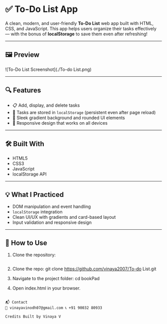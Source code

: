 # ✅ To-Do List App

A clean, modern, and user-friendly **To-Do List** web app built with HTML, CSS, and JavaScript. This app helps users organize their tasks effectively — with the bonus of **localStorage** to save them even after refreshing!

---

## 🖼️ Preview

![To-Do List Screenshot](./To-do List.png)

---

## 🔍 Features

- 📋 Add, display, and delete tasks
- 💾 Tasks are stored in `localStorage` (persistent even after page reload)
- 🎨 Sleek gradient background and rounded UI elements
- 📱 Responsive design that works on all devices

---

## 🛠️ Built With

- HTML5
- CSS3
- JavaScript
- localStorage API

---

## 💡 What I Practiced

- DOM manipulation and event handling
- `localStorage` integration
- Clean UI/UX with gradients and card-based layout
- Input validation and responsive design

---

## 🚀 How to Use

1. Clone the repository:
   ```bash
1. Clone the repo:
git clone https://github.com/vinaya2007/To-do List.git


2. Navigate to the project folder:
cd bookPad

3. Open index.html in your browser.

```

📬 Contact
📧 vinayavinodh07@gmail.com 📞 +91 90032 80933

Credits Built by Vinaya V
